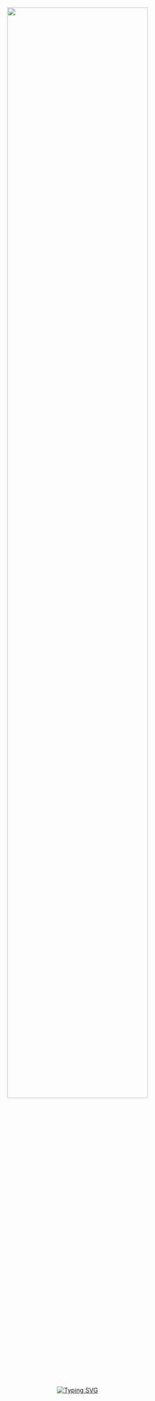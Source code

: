 <div align="center">
	<h1><img width="80%" src="https://readme-typing-svg.herokuapp.com?font=Lalezar&size=30&color=f316e7&center=true&vCenter=true&width=440&lines=👋+Hey%2C+I%E2%80%99m+SIMOZEX!💻" /></h1>
	

</br>[![Typing SVG](https://readme-typing-svg.demolab.com/?font=Fira+Code&size=30&pause=1000&color=f316e7&width=430&lines=😎MYBRIGHT+WORLD📍)](https://git.io/typing-svg)


